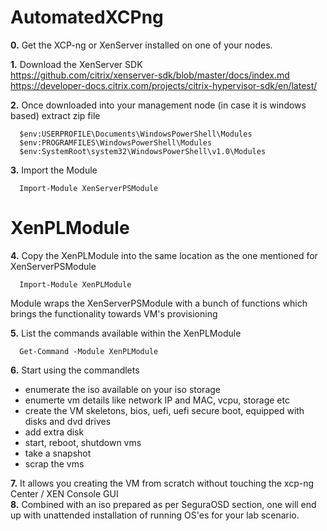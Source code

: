 # AutomatedXCPng

**0.** Get the XCP-ng or XenServer installed on one of your nodes.

**1.** Download the XenServer SDK<br>
https://github.com/citrix/xenserver-sdk/blob/master/docs/index.md<br>
https://developer-docs.citrix.com/projects/citrix-hypervisor-sdk/en/latest/<br>

**2.** Once downloaded into your management node (in case it is windows based) extract zip file
```
  $env:USERPROFILE\Documents\WindowsPowerShell\Modules
  $env:PROGRAMFILES\WindowsPowerShell\Modules
  $env:SystemRoot\system32\WindowsPowerShell\v1.0\Modules
```
**3.** Import the Module<br>
```
  Import-Module XenServerPSModule
```
# XenPLModule

**4.** Copy the XenPLModule into the same location as the one mentioned for XenServerPSModule<br>
```
  Import-Module XenPLModule
```
Module wraps the XenServerPSModule with a bunch of functions which brings the functionality towards VM's provisioning

**5.** List the commands available within the XenPLModule<br>
```
  Get-Command -Module XenPLModule
```
**6.** Start using the commandlets<br>
  - enumerate the iso available on your iso storage
  - enumerte vm details like network IP and MAC, vcpu, storage etc
  - create the VM skeletons, bios, uefi, uefi secure boot, equipped with disks and dvd drives
  - add extra disk
  - start, reboot, shutdown vms
  - take a snapshot
  - scrap the vms

**7.** It allows you creating the VM from scratch without touching the xcp-ng Center / XEN Console GUI<br>
**8.** Combined with an iso prepared as per SeguraOSD section, one will end up with unattended installation of running OS'es for your lab scenario.<br>
